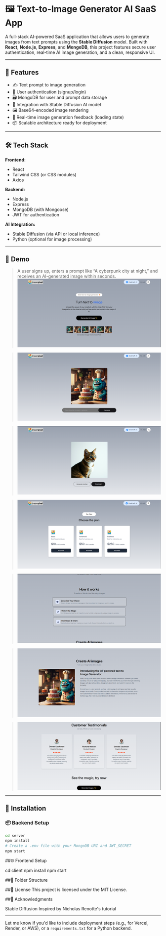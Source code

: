 # 🖼️ Text-to-Image Generator AI SaaS App

A full-stack AI-powered SaaS application that allows users to generate images from text prompts using the **Stable Diffusion** model. Built with **React**, **Node.js**, **Express**, and **MongoDB**, this project features secure user authentication, real-time AI image generation, and a clean, responsive UI.

---

## 🚀 Features

- ✍️ Text prompt to image generation
- 🔐 User authentication (signup/login)
- 🗃️ MongoDB for user and prompt data storage
- 🧠 Integration with Stable Diffusion AI model
- 🖼️ Base64-encoded image rendering
- 🔄 Real-time image generation feedback (loading state)
- 📦 Scalable architecture ready for deployment

---

## 🛠️ Tech Stack

**Frontend:**
- React
- Tailwind CSS (or CSS modules)
- Axios

**Backend:**
- Node.js
- Express
- MongoDB (with Mongoose)
- JWT for authentication

**AI Integration:**
- Stable Diffusion (via API or local inference)
- Python (optional for image processing)

---

## 📸 Demo

> A user signs up, enters a prompt like “A cyberpunk city at night,” and receives an AI-generated image within seconds.  
> ![Demo Screenshot](../sample/demo.png)

> ![Demo Screenshot](../sample/demo1.png)

> ![Demo Screenshot](../sample/demo2.png)

> ![Demo Screenshot](../sample/demo3.png)

> ![Demo Screenshot](../sample/demo4.png)

> ![Demo Screenshot](../sample/demo5.png)

> ![Demo Screenshot](../sample/demo6.png)
---

## 🧰 Installation

### 📦 Backend Setup

```bash
cd server
npm install
# Create a .env file with your MongoDB URI and JWT_SECRET
npm start

```
##🌐 Frontend Setup

cd client
npm install
npm start


##📂 Folder Structure

##📜 License
This project is licensed under the MIT License.

##🙌 Acknowledgments

Stable Diffusion
Inspired by Nicholas Renotte's tutorial


---

Let me know if you'd like to include deployment steps (e.g., for Vercel, Render, or AWS), or a `requirements.txt` for a Python backend.
